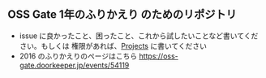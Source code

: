 ## OSS Gate 1年のふりかえり のためのリポジトリ
- issue に良かったこと、困ったこと、これから試したいことなど書いてください。もしくは 権限があれば、[Projects](https://github.com/oss-gate/retrospective/projects) に書いてください
- 2016 のふりかえりのページはこちら https://oss-gate.doorkeeper.jp/events/54119
